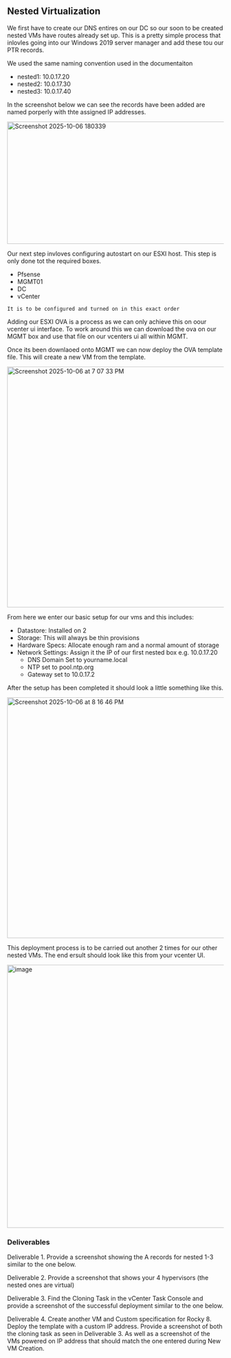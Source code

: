 


## Nested Virtualization

We first have to create our DNS entires on our DC so our soon to be created nested VMs have routes already set up. This is a pretty simple process that inlovles going into our Windows 2019 server manager and add these tou our PTR records.

We used the same naming convention used in the documentaiton
* nested1: 10.0.17.20    
* nested2: 10.0.17.30
* nested3: 10.0.17.40

In the screenshot below we can see the records have been added are named porperly with thte assigned IP addresses. 

<img width="583" height="284" alt="Screenshot 2025-10-06 180339" src="https://github.com/user-attachments/assets/b52ec384-4374-41df-b770-716632a1cdeb" />

Our next step invloves configuring autostart on our ESXI host. This step is only done tot the required boxes.
* Pfsense
* MGMT01
* DC
* vCenter

`It is to be configured and turned on in this exact order`

Adding our ESXI OVA is a process as we can only achieve this on oour vcenter ui interface. To work around this we can download the ova on our MGMT box and use that file on our vcenters ui all within MGMT.

Once its been downlaoed onto MGMT we can now deploy the OVA template file. This will create a new VM from the template.


<img width="933" height="559" alt="Screenshot 2025-10-06 at 7 07 33 PM" src="https://github.com/user-attachments/assets/2406348d-e634-4a8d-9fdb-0ef49f5f3ca2" />


From here we enter our basic setup for our vms and this includes:
* Datastore: Installed on 2
* Storage: This will always be thin provisions
* Hardware Specs: Allocate enough ram and a normal amount of storage
* Network Settings: Assign it the IP of our first nested box e.g. 10.0.17.20
    - DNS Domain Set to yourname.local
    - NTP set to pool.ntp.org
    - Gateway set to 10.0.17.2


After the setup has been completed it should look a little something like this. 

<img width="933" height="559" alt="Screenshot 2025-10-06 at 8 16 46 PM" src="https://github.com/user-attachments/assets/de6858ad-a6a7-48b8-ac2e-7891abcd917e" />


This deployment process is to be carried out another 2 times for our other nested VMs. The end ersult should look like this from your vcenter UI.


<img width="622" height="611" alt="image" src="https://github.com/user-attachments/assets/05cafa89-9466-4007-aa4b-98b14e7176db" />











### Deliverables

Deliverable 1.  Provide a screenshot showing the A records for nested 1-3 similar to the one below.


Deliverable 2.  Provide a screenshot that shows your 4 hypervisors (the nested ones are virtual)


Deliverable 3.  Find the Cloning Task in the vCenter Task Console and provide a screenshot of the successful deployment similar to the one below.


Deliverable 4.  Create another VM and Custom specification for Rocky 8.  
Deploy the template with a custom IP address.  Provide a screenshot of both the cloning task as seen in Deliverable 3.  As well as a screenshot of the VMs powered on IP address that should match the one entered during New VM Creation.
